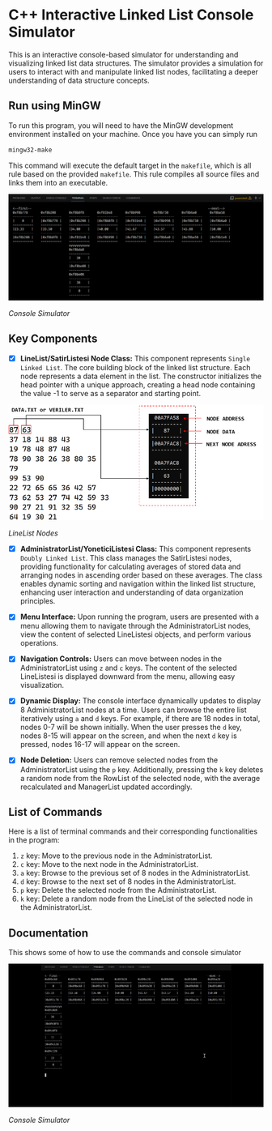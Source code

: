 # C++ Interactive Linked List Console Simulator

This is an interactive console-based simulator for understanding and visualizing linked list data structures. The simulator provides a simulation for users to interact with and manipulate linked list nodes, facilitating a deeper understanding of data structure concepts.

## Run using MinGW

To run this  program, you will need to have the MinGW development environment installed on your machine. Once you have you can simply run

```bash
mingw32-make
```
This command will execute the default target in the `makefile`, which is all rule based on the provided `makefile`. This rule compiles all source files and links them into an executable.

![Sample Console](./doc/images/console.png?raw=true)

_Console Simulator_

## Key Components

- [x] **LineList/SatirListesi Node Class:** This component represents `Single Linked List`. The core building block of the linked list structure. Each node represents a data element in the list. The constructor initializes the head pointer with a unique approach, creating a head node containing the value -1 to serve as a separator and starting point.

![SatirListesi Node](./doc//images/node.png?raw=true)

_LineList Nodes_

- [x] **AdministratorList/YoneticiListesi Class:** This component represents `Doubly Linked List`. This class manages the SatirListesi nodes, providing functionality for calculating averages of stored data and arranging nodes in ascending order based on these averages. The class enables dynamic sorting and navigation within the linked list structure, enhancing user interaction and understanding of data organization principles.

- [x] **Menu Interface:** Upon running the program, users are presented with a menu allowing them to navigate through the AdministratorList nodes, view the content of selected LineListesi objects, and perform various operations.

- [x] **Navigation Controls:** Users can move between nodes in the AdministratorList using `z` and `c` keys. The content of the selected LineListesi is displayed downward from the menu, allowing easy visualization.

- [x] **Dynamic Display:** The console interface dynamically updates to display 8 AdministratorList nodes at a time. Users can browse the entire list iteratively using `a` and `d` keys. For example, if there are 18 nodes in total, nodes 0-7 will be shown initially. When the user presses the `d` key, nodes 8-15 will appear on the screen, and when the next `d` key is pressed, nodes 16-17 will appear on the screen.

- [x] **Node Deletion:** Users can remove selected nodes from the AdministratorList using the `p` key. Additionally, pressing the `k` key deletes a random node from the RowList of the selected node, with the average recalculated and ManagerList updated accordingly.

## List of Commands

Here is a list of terminal commands and their corresponding functionalities in the program:

1. `z` key: Move to the previous node in the AdministratorList.
2. `c` key: Move to the next node in the AdministratorList.
3. `a` key: Browse to the previous set of 8 nodes in the AdministratorList.
4. `d` key: Browse to the next set of 8 nodes in the AdministratorList.
5. `p` key: Delete the selected node from the AdministratorList.
6. `k` key: Delete a random node from the LineList of the selected node in the AdministratorList.

## Documentation

This shows some of how to use the commands and console simulator

![Simulation](/doc/images/simulation.gif)

_Console Simulator_